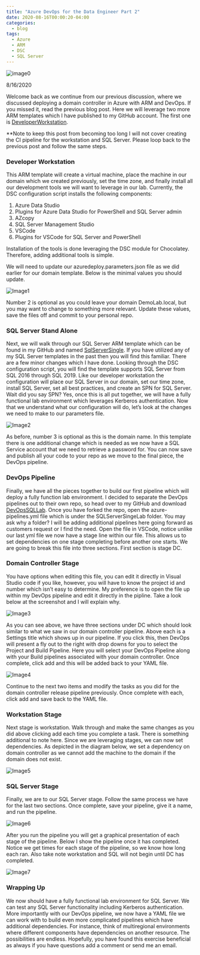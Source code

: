 ```yaml
---
title: "Azure DevOps for the Data Engineer Part 2"
date: 2020-08-16T00:00:20-04:00
categories:
  - blog
tags:
  - Azure
  - ARM
  - DSC
  - SQL Server
---
```


![image0](/assets/images/DevOpsPart2Image0.png)

8/16/2020

Welcome back as we continue from our previous discussion, where we discussed deploying a domain controller in Azure with ARM and DevOps. If you missed it, read the previous blog post. Here we will leverage two more ARM templates which I have published to my GitHub account. The first one is [DeveloperWorkstation](https://github.com/aultt/DeveloperWorkstation).

**Note to keep this post from becoming too long I will not cover creating the CI pipeline for the workstation and SQL Server. Please loop back to the previous post and follow the same steps.

### Developer Workstation
This ARM template will create a virtual machine, place the machine in our domain which we created previously, set the time zone, and finally install all our development tools we will want to leverage in our lab. Currently, the DSC configuration script installs the following components:

1. Azure Data Studio
2. Plugins for Azure Data Studio for PowerShell and SQL Server admin
3. AZcopy
4. SQL Server Management Studio
5. VSCode
6. Plugins for VSCode for SQL Server and PowerShell

Installation of the tools is done leveraging the DSC module for Chocolatey. Therefore, adding additional tools is simple.

We will need to update our azuredeploy.parameters.json file as we did earlier for our domain template. Below is the minimal values you should update.

![Image1](/assets/images/devopspart2image1.png)

Number 2 is optional as you could leave your domain DemoLab.local, but you may want to change to something more relevant. Update these values, save the files off and commit to your personal repo.

### SQL Server Stand Alone
Next, we will walk through our SQL Server ARM template which can be found in my GitHub and named [SqlServerSingle](https://github.com/aultt/SQLServerSingle). If you have utilized any of my SQL Server templates in the past then you will find this familiar. There are a few minor changes which I have done. Looking through the DSC configuration script, you will find the template supports SQL Server from SQL 2016 through SQL 2019. Like our developer workstation the configuration will place our SQL Server in our domain, set our time zone, install SQL Server, set all best practices, and create an SPN for SQL Server. Wait did you say SPN? Yes, once this is all put together, we will have a fully functional lab environment which leverages Kerberos authentication. Now that we understand what our configuration will do, let’s look at the changes we need to make to our parameters file.

![Image2](/assets/images/DevOpsPart2Image2.png)

As before, number 3 is optional as this is the domain name. In this template there is one additional change which is needed as we now have a SQL Service account that we need to retrieve a password for. You can now save and publish all your code to your repo as we move to the final piece, the DevOps pipeline.

### DevOps Pipeline
Finally, we have all the pieces together to build our first pipeline which will deploy a fully function lab environment. I decided to separate the DevOps pipelines out to their own repo, so head over to my GitHub and download [DevOpsSQLLab](https://github.com/aultt/DevOpsSQLLab). Once you have forked the repo, open the azure-pipelines.yml file which is under the SQLServerSingeLab folder. You may ask why a folder? I will be adding additional pipelines here going forward as customers request or I find the need. Open the file in VSCode, notice unlike our last yml file we now have a stage line within our file. This allows us to set dependencies on one stage completing before another one starts. We are going to break this file into three sections. First section is stage DC.

### Domain Controller Stage
You have options when editing this file, you can edit it directly in Visual Studio code if you like, however, you will have to know the project id and number which isn’t easy to determine. My preference is to open the file up within my DevOps pipeline and edit it directly in the pipline. Take a look below at the screenshot and I will explain why.


![Image3](/assets/images/devopspart2image3.png)

As you can see above, we have three sections under DC which should look similar to what we saw in our domain controller pipeline. Above each is a Settings title which shows up in our pipeline. If you click this, then DevOps will present a fly out to the right with drop downs for you to select the Project and Build Pipeline. Here you will select your DevOps Pipeline along with your Build pipelines associated with your domain controller. Once complete, click add and this will be added back to your YAML file.

![Image4](/assets/images/devopspart2image4.png)

Continue to the next two items and modify the tasks as you did for the domain controller release pipeline previously. Once complete with each, click add and save back to the YAML file.

### Workstation Stage
Next stage is workstation. Walk through and make the same changes as you did above clicking add each time you complete a task. There is something additional to note here. Since we are leveraging stages, we can now set dependencies. As depicted in the diagram below, we set a dependency on domain controller as we cannot add the machine to the domain if the domain does not exist.

![Image5](/assets/images/devopspart2image5.png)

### SQL Server Stage
Finally, we are to our SQL Server stage. Follow the same process we have for the last two sections. Once complete, save your pipeline, give it a name, and run the pipeline.

![Image6](/assets/images/devopspart2image6.png)

After you run the pipeline you will get a graphical presentation of each stage of the pipeline. Below I show the pipeline once it has completed. Notice we get times for each stage of the pipeline, so we know how long each ran. Also take note workstation and SQL will not begin until DC has completed.

![Image7](/assets/images/devopspart2image7.png)

### Wrapping Up
We now should have a fully functional lab environment for SQL Server. We can test any SQL Server functionality including Kerberos authentication. More importantly with our DevOps pipeline, we now have a YAML file we can work with to build even more complicated pipelines which have additional dependencies. For instance, think of multiregional environments where different components have dependencies on another resource. The possibilities are endless. Hopefully, you have found this exercise beneficial as always if you have questions add a comment or send me an email.